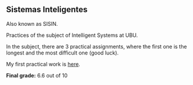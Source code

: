 <h2>Sistemas Inteligentes</h2>

<p>Also known as SISIN.</p>

<p>Practices of the subject of Intelligent Systems at UBU.</p>

<p>In the subject, there are 3 practical assignments, where the first one is the longest and the most difficult one (good luck).</p>

<p>My first practical work is <a href="https://github.com/ivaanesteepar/LinjaGame" target="_blank">here</a>.</p>

<p><strong>Final grade:</strong> 6.6 out of 10</p>

